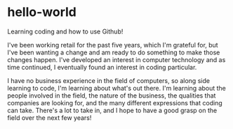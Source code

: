 # hello-world
Learning coding and how to use Github!

I've been working retail for the past five years, which I'm grateful for, but I've been wanting a change and am ready to do something to make those changes happen. I've developed an interest in computer technology and as time continued, I eventually found an interest in coding particular.

I have no business experience in the field of computers, so along side learning to code, I'm learning about what's out there. I'm learning about the people involved in the field, the nature of the business, the qualities that companies are looking for, and the many different expressions that coding can take. There's a lot to take in, and I hope to have a good grasp on the field over the next few years!
